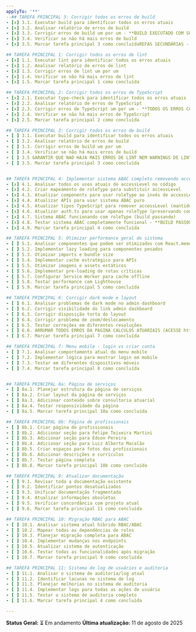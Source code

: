 ```yaml
---
applyTo: '**'
--## TAREFA PRINCIPAL 3: Corrigir todos os erros de build
- [x] 3.1. Executar build para identificar todos os erros atuais
- [x] 3.2. Analisar relatório de erros de build
- [x] 3.3. Corrigir erros de build um por um - **BUILD EXECUTADO COM SUCESSO!**
- [x] 3.4. Verificar se não há mais erros de build
- [x] 3.5. Marcar tarefa principal 3 como concluídaREFAS SECUNDÁRIAS - CHECKLIST DETALHADO

## TAREFA PRINCIPAL 1: Corrigir todos os erros de lint
- [x] 1.1. Executar lint para identificar todos os erros atuais
- [x] 1.2. Analisar relatório de erros de lint
- [x] 1.3. Corrigir erros de lint um por um
- [x] 1.4. Verificar se não há mais erros de lint
- [x] 1.5. Marcar tarefa principal 1 como concluída

## TAREFA PRINCIPAL 2: Corrigir todos os erros de TypeScript
- [x] 2.1. Executar type-check para identificar todos os erros atuais
- [x] 2.2. Analisar relatório de erros de TypeScript
- [x] 2.3. Corrigir erros de TypeScript um por um - **TODOS OS ERROS CORRIGIDOS!**
- [x] 2.4. Verificar se não há mais erros de TypeScript
- [x] 2.5. Marcar tarefa principal 2 como concluída

## TAREFA PRINCIPAL 3: Corrigir todos os erros de build
- [ ] 3.1. Executar build para identificar todos os erros atuais
- [ ] 3.2. Analisar relatório de erros de build
- [ ] 3.3. Corrigir erros de build um por um
- [ ] 3.4. Verificar se não há mais erros de build
- [ ] 3.5 GARANTIR QUE NAO HAJA MAIS ERROS DE LINT NEM WARNINGS DE LINT E TYPESCRIPT
- [ ] 3.5. Marcar tarefa principal 3 como concluída


## TAREFA PRINCIPAL 4: Implementar sistema ABAC completo removendo accessLevel
- [x] 4.1. Analisar todos os usos atuais de accessLevel no código
- [x] 4.2. Criar mapeamento de roleType para substituir accessLevel
- [x] 4.3. Atualizar components para usar roleType ao invés de accessLevel
- [x] 4.4. Atualizar APIs para usar sistema ABAC puro
- [x] 4.5. Atualizar tipos TypeScript para remover accessLevel (mantido para compatibilidade)
- [x] 4.6. Atualizar auth.ts para usar apenas roleType (preservando compatibilidade)
- [x] 4.7. Sistema ABAC funcionando com roleType (build passando)
- [x] 4.8. Testar sistema ABAC completamente funcional - **BUILD PASSOU COM SUCESSO**
- [x] 4.9. Marcar tarefa principal 4 como concluída

## TAREFA PRINCIPAL 5: Otimizar performance geral do sistema
- [ ] 5.1. Analisar componentes que podem ser otimizados com React.memo
- [ ] 5.2. Implementar lazy loading para componentes pesados
- [ ] 5.3. Otimizar imports e bundle size
- [ ] 5.4. Implementar cache estratégico para APIs
- [ ] 5.5. Otimizar imagens e assets estáticos
- [ ] 5.6. Implementar pre-loading de rotas críticas
- [ ] 5.7. Configurar Service Worker para cache offline
- [ ] 5.8. Testar performance com Lighthouse
- [ ] 5.9. Marcar tarefa principal 5 como concluída

## TAREFA PRINCIPAL 6: Corrigir dark mode e layout
- [ ] 6.1. Analisar problemas de dark mode no admin dashboard
- [ ] 6.2. Corrigir visibilidade do link admin dashboard
- [ ] 6.3. Corrigir disposição torta do layout
- [ ] 6.4. Corrigir problema de zoom/deslocamento
- [ ] 6.5. Testar correções em diferentes resoluções
- [ ] 6.6. ARRUMAR TODOS ERROS DA PAGINA CALCULOS ATUARIAIS (ACESSE http://localhost:3000/area-cliente/calculos-atuariais PELO NAVEGADOR DO VSCODE E CONFIRA OS ERROS TODOS POIS PAGINA NAO CARREGA CONTINUE ATE QUE ELA CARREGUE PERFEITO E ARRUME OS ERROS DO WEBPACK POIS QUANDO DA O ERRO NAO SE CONSEGUE ABRIR A JANELA DO WEBPACK, A ALGUM CONFLITO ACREDITO QUE COM CSS GLOBAL OU ALGUMA OUTRA CONFIGURAÇÃO GLOBAL INTERFERINDO PARA QUE O RELATORIO DE ERROS DO WEBPACK DO NEXT.JS NAO POSSA SER ABERTO PORQUE FICA PEQUENINHO CONSULTE O GOOGLE SOBRE ESSE ERRO ESTUDE A FUNDO)
- [ ] 6.7. Marcar tarefa principal 7 como concluída

## TAREFA PRINCIPAL 7: Menu mobile - login vs criar conta
- [ ] 7.1. Analisar comportamento atual do menu mobile
- [ ] 7.2. Implementar lógica para mostrar login em mobile
- [ ] 7.3. Testar em diferentes dispositivos móveis
- [ ] 7.4. Marcar tarefa principal 8 como concluída


## TAREFA PRINCIPAL 8a: Página de serviços
- [ ] 8a.1. Planejar estrutura da página de serviços
- [ ] 8a.2. Criar layout da página de serviços
- [ ] 8a.3. Adicionar conteúdo sobre consultoria atuarial
- [ ] 8a.4. Testar responsividade da página
- [ ] 8a.5. Marcar tarefa principal 10a como concluída

## TAREFA PRINCIPAL 8b: Página de profissionais
- [ ] 8b.1. Criar página de profissionais
- [ ] 8b.2. Adicionar seção para Felipe Teixeira Martini
- [ ] 8b.3. Adicionar seção para Edson Pereira
- [ ] 8b.4. Adicionar seção para Luiz Alberto Macalão
- [ ] 8b.5. Criar espaços para fotos dos profissionais
- [ ] 8b.6. Adicionar descrições e currículos
- [ ] 8b.7. Testar página completa
- [ ] 8b.8. Marcar tarefa principal 10b como concluída

## TAREFA PRINCIPAL 9: Atualizar documentação
- [ ] 9.1. Revisar toda a documentação existente
- [ ] 9.2. Identificar pontos desatualizados
- [ ] 9.3. Unificar documentação fragmentada
- [ ] 9.4. Atualizar informações obsoletas
- [ ] 9.5. Verificar concordância com projeto atual
- [ ] 9.6. Marcar tarefa principal 11 como concluída

## TAREFA PRINCIPAL 10: Migração RBAC para ABAC
- [ ] 10.1. Analisar sistema atual híbrido RBAC/ABAC
- [ ] 10.2. Mapear todas as dependências de roles
- [ ] 10.3. Planejar migração completa para ABAC
- [ ] 10.4. Implementar mudanças nos endpoints
- [ ] 10.5. Atualizar sistema de autenticação
- [ ] 10.6. Testar todas as funcionalidades após migração
- [ ] 10.7. Marcar tarefa principal 9 como concluída

## TAREFA PRINCIPAL 11: Sistema de log de usuários e auditoria
- [ ] 11.1. Analisar o sistema de auditoria/log atual
- [ ] 11.2. Identificar lacunas no sistema de log
- [ ] 11.3. Planejar melhorias no sistema de auditoria
- [ ] 11.4. Implementar logs para todas as ações de usuário
- [ ] 11.5. Testar o sistema de auditoria completo
- [ ] 11.6. Marcar tarefa principal 4 como concluída

---
```

**Status Geral:** ⏳ Em andamento
**Última atualização:** 11 de agosto de 2025
